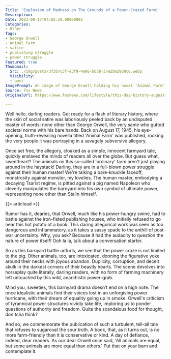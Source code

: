 ```yaml
---
Title: 'Explosion of Madness on The Grounds of a Power-Crazed Farm!'
Description: 
Date: 2023-08-17T04:02:59.0000000Z
Categories:
- Other
Tags:
- George Orwell
- Animal Farm
- satire
- publishing struggle
- power struggle
Featured: true
Thumbnail:
  Src: ./img/posts/3f3b7c3f-e3f9-4e06-b038-37e2b62950c0.webp
  Visibility:
  - post
ImagePrompt: An image of George Orwell holding his novel 'Animal Farm', animals seen in the background - some standing oppressively while others lurk in the shadows, representing a power-struggle theme.
Source: Fox News
OriginalUrl: https://www.foxnews.com/lifestyle/this-day-history-august-17-1945-george-orwells-animal-farm-published

---
```

Well hello, darling readers. Get ready for a flash of literary history, where the skin of social satire was laboriously peeled back by an undisputed master of words: none other than George Orwell, the very same who gutted societal norms with his bare hands. Back on August 17, 1945, his eye-opening, truth-revealing novella titled 'Animal Farm' was published, rocking the very people it was portraying in a savagely subversive allegory.

Once set free, the allegory, cloaked as a simple, innocent farmyard tale, quickly enslaved the minds of readers all over the globe. But guess what, sweetheart? The animals on this so-called 'ordinary' farm aren't just playing around in the haystack! Darling, they are in a full-blown power struggle against their human master! We're talking a bare-knuckle faceoff, monstrosity against monster, my lovelies. The human master, embodying a decaying Tsarist regime, is pitted against a pig named Napoleon who cleverly manipulates the barnyard into his own symbol of ultimate power, representing none other than Stalin himself.

{{< articlead >}}

Rumor has it, dearies, that Orwell, much like his power-hungry swine, had to battle against the iron-fisted publishing houses, who initially refused to go near this hot potato of a book. This daring allegorical work was seen as too dangerous and inflammatory, as it takes a sassy spade to the anthill of post-war uncertainty. Why, you ask? Because it had the audacity to question the nature of power itself! Ooh la la, talk about a conversation starter.

So as this barnyard battle unfurls, we see that the power craze is not limited to the pig. Other animals, too, are intoxicated, donning the figurative yoke around their necks with joyous abandon. Duplicity, corruption, and deceit skulk in the darkest corners of their beastly hearts. The scene devolves into horseplay quite literally, darling readers, with no form of farming machinery left untouched by this wild, anarchistic power-grab.

Mind you, sweeties, this barnyard drama doesn’t end on a high note. The once idealistic animals find their voices lost in an unforgiving power hurricane, with their dream of equality going up in smoke. Orwell's criticism of tyrannical power structures vividly take life, imploring us to ponder questions of authority and freedom. Quite the scandalous food for thought, don'tcha think?

And so, we commemorate the publication of such a turbulent, tell-all tale that refuses to sugarcoat the sour truth. A book, that, as it turns out, is no more farm-friendly than it is conservative or kind. A day of defiance, indeed, dear readers. As our dear Orwell once said, 'All animals are equal, but some animals are more equal than others.' Put that on your barn and contemplate it.